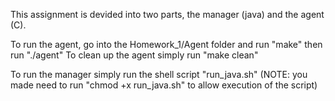 This assignment is devided into two parts, the manager (java) and the agent (C).

To run the agent, go into the Homework_1/Agent folder and run "make" then run "./agent"
To clean up the agent simply run "make clean"

To run the manager simply run the shell script "run_java.sh"
(NOTE: you made need to run "chmod +x run_java.sh" to allow execution of the script)